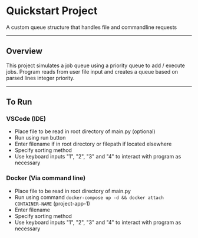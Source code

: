 # Quickstart Project
A custom queue structure that handles file and commandline requests

---

## Overview
This project simulates a job queue using a priority queue to add / execute jobs. Program reads from user file input and creates a queue based on parsed lines integer priority.

---

## To Run
### VSCode (IDE)
  * Place file to be read in root directory of main.py (optional)
  * Run using run button
  * Enter filename if in root directory or filepath if located elsewhere
  * Specify sorting method
  * Use keyboard inputs "1", "2", "3" and "4" to interact with program as necessary

### Docker (Via command line)
  * Place file to be read in root directory of main.py
  * Run using command `docker-compose up -d && docker attach CONTAINER-NAME` (project-app-1)
  * Enter filename
  * Specify sorting method
  * Use keyboard inputs "1", "2", "3" and "4" to interact with program as necessary
